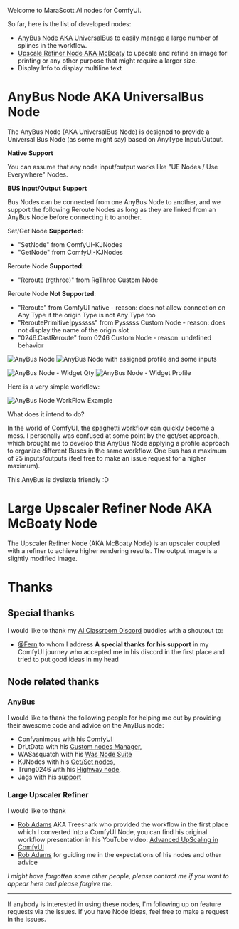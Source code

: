 Welcome to MaraScott.AI nodes for ComfyUI.

So far, here is the list of developed nodes:

- [AnyBus Node AKA UniversalBus](#anybus-node-aka-universalbus-node) to easily manage a large number of splines in the workflow.
- [Upscale Refiner Node AKA McBoaty](#upscaler-refiner-node-aka-mcboaty-node) to upscale and refine an image for printing or any other purpose that might require a larger size.
- Display Info to display multiline text

# AnyBus Node AKA UniversalBus Node

The AnyBus Node (AKA UniversalBus Node) is designed to provide a Universal Bus Node (as some might say) based on AnyType Input/Output.

**Native Support**

You can assume that any node input/output works like "UE Nodes / Use Everywhere" Nodes.

**BUS Input/Output Support**

Bus Nodes can be connected from one AnyBus Node to another, and we support the following Reroute Nodes as long as they are linked from an AnyBus Node before connecting it to another.

Set/Get Node **Supported**:

- "SetNode" from ComfyUI-KJNodes
- "GetNode" from ComfyUI-KJNodes

Reroute Node **Supported**:

- "Reroute (rgthree)" from RgThree Custom Node

Reroute Node **Not Supported**:
- "Reroute" from ComfyUI native - reason: does not allow connection on Any Type if the origin Type is not Any Type too
- "ReroutePrimitive|pysssss" from Pysssss Custom Node - reason: does not display the name of the origin slot
- "0246.CastReroute" from 0246 Custom Node - reason: undefined behavior

![AnyBus Node](./docs/img/bus-node.jpeg)
![AnyBus Node with assigned profile and some inputs](./docs/img/bus-node-profile.jpeg)

![AnyBus Node - Widget Qty](./docs/img/bus-node-widget-qty-inputs-outputs.jpeg)
![AnyBus Node - Widget Profile](./docs/img/bus-node-widget-profile-name.jpeg)

Here is a very simple workflow:

![AnyBus Node WorkFlow Example](./docs/img/bus-node-workflow-example.png)

What does it intend to do?

In the world of ComfyUI, the spaghetti workflow can quickly become a mess. I personally was confused at some point by the get/set approach, which brought me to develop this AnyBus Node applying a profile approach to organize different Buses in the same workflow.
One Bus has a maximum of 25 inputs/outputs (feel free to make an issue request for a higher maximum).

This AnyBus is dyslexia friendly :D

# Large Upscaler Refiner Node AKA McBoaty Node

The Upscaler Refiner Node (AKA McBoaty Node) is an upscaler coupled with a refiner to achieve higher rendering results.
The output image is a slightly modified image.

# Thanks

## Special thanks

I would like to thank my [AI Classroom Discord](discord.gg/t28yZEewrp) buddies with a shoutout to:
- [@Fern](https://www.youtube.com/@ferniclestix) to whom I address **A special thanks for his support** in my ComfyUI journey who accepted me in his discord in the first place and tried to put good ideas in my head

## Node related thanks

### AnyBus

I would like to thank the following people for helping me out by providing their awesome code and advice on the AnyBus node:
- Confyanimous with his [ComfyUI](https://github.com/comfyanonymous/ComfyUI)
- DrLtData with his [Custom nodes Manager](https://github.com/ltdrdata/ComfyUI-Manager), 
- WASasquatch with his [Was Node Suite](https://github.com/WASasquatch/was-node-suite-comfyui)
- KJNodes with his [Get/Set nodes](https://github.com/kijai/ComfyUI-KJNodes), 
- Trung0246 with his [Highway node](https://github.com/Trung0246/ComfyUI-0246), 
- Jags with his [support](https://www.youtube.com/channel/UCLXyz7oWNKx-Dp7Ba4v5ZZg)

### Large Upscaler Refiner

I would like to thank 
- [Rob Adams](https://www.youtube.com/@robadams2451) AKA Treeshark who provided the workflow in the first place which I converted into a ComfyUI Node, you can find his original workflow presentation in his YouTube video: [Advanced UpScaling in ComfyUI](https://www.youtube.com/watch?v=HStp7u682mE)
- [Rob Adams](https://www.youtube.com/@robadams2451) for guiding me in the expectations of his nodes and other advice

*I might have forgotten some other people, please contact me if you want to appear here and please forgive me.*

---

If anybody is interested in using these nodes, I'm following up on feature requests via the issues.
If you have Node ideas, feel free to make a request in the issues.

